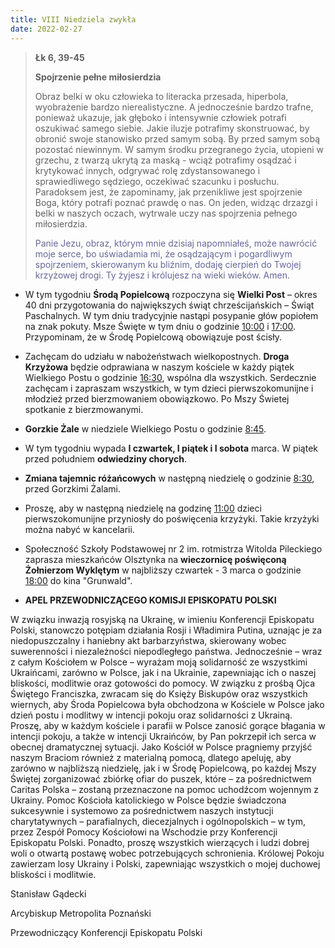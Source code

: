 ```yaml
---
title: VIII Niedziela zwykła
date: 2022-02-27
---
```


> **Łk 6, 39-45**
>
> **Spojrzenie pełne miłosierdzia**
>
> Obraz belki w oku człowieka to literacka przesada, hiperbola, wyobrażenie bardzo nierealistyczne. A jednocześnie bardzo trafne, ponieważ ukazuje, jak głęboko i intensywnie człowiek potrafi oszukiwać samego siebie. Jakie iluzje potrafimy skonstruować, by obronić swoje stanowisko przed samym sobą. By przed samym sobą pozostać niewinnym. W samym środku przegranego życia, utopieni w grzechu, z twarzą ukrytą za maską - wciąż potrafimy osądzać i krytykować innych, odgrywać rolę zdystansowanego i sprawiedliwego sędziego, oczekiwać szacunku i posłuchu. Paradoksem jest, że zapominamy, jak przenikliwe jest spojrzenie Boga, który potrafi poznać prawdę o nas. On jeden, widząc drzazgi i belki w naszych oczach, wytrwale uczy nas spojrzenia pełnego miłosierdzia.
>
> <span style="color: #666699;"> Panie Jezu, obraz, którym mnie dzisiaj napomniałeś, może nawrócić moje serce, bo uświadamia mi, że osądzającym i pogardliwym spojrzeniem, skierowanym ku bliźnim, dodaję cierpień do Twojej krzyżowej drogi. Ty żyjesz i królujesz na wieki wieków. Amen.
> &nbsp;

- W tym tygodniu **Środą Popielcową** rozpoczyna się **Wielki Post** – okres 40 dni przygotowania do największych świąt chrześcijańskich – Świąt Paschalnych. W tym dniu tradycyjnie nastąpi posypanie głów popiołem na znak pokuty. Msze Święte w tym dniu o godzinie <u>10:00</u> i <u>17:00</u>. Przypominam, że w Środę Popielcową obowiązuje post ścisły.
- Zachęcam do udziału w nabożeństwach wielkopostnych. **Droga Krzyżowa** będzie odprawiana w naszym kościele w każdy piątek Wielkiego Postu o godzinie <u>16:30</u>, wspólna dla wszystkich. Serdecznie zachęcam i zapraszam wszystkich, w tym dzieci pierwszokomunijne i młodzież przed bierzmowaniem obowiązkowo. Po Mszy Świetej spotkanie z bierzmowanymi.
- **Gorzkie Żale** w niedziele Wielkiego Postu o godzinie <u>8:45</u>.
- W tym tygodniu wypada **I czwartek, I piątek i I sobota** marca. W piątek przed południem **odwiedziny chorych**.
- **Zmiana tajemnic różańcowych** w następną niedzielę o godzinie <u>8:30</u>, przed Gorzkimi Żalami.
- Proszę, aby w następną niedzielę na godzinę <u>11:00</u> dzieci pierwszokomunijne przyniosły do poświęcenia krzyżyki. Takie krzyżyki można nabyć w kancelarii.
- Społeczność Szkoły Podstawowej nr 2 im. rotmistrza Witolda Pileckiego zaprasza mieszkańców Olsztynka na **wieczornicę poświęconą Żołnierzom Wyklętym** w najbliższy czwartek - 3 marca o godzinie <u>18:00</u> do kina "Grunwald".

- **APEL PRZEWODNICZĄCEGO KOMISJI EPISKOPATU POLSKI**

W związku inwazją rosyjską na Ukrainę, w imieniu Konferencji Episkopatu Polski, stanowczo potępiam działania Rosji i Władimira Putina, uznając je za niedopuszczalny i haniebny akt barbarzyństwa, skierowany wobec suwerenności i niezależności niepodległego państwa.
Jednocześnie – wraz z całym Kościołem w Polsce – wyrażam moją solidarność ze wszystkimi Ukraińcami, zarówno w Polsce, jak i na Ukrainie, zapewniając ich o naszej bliskości, modlitwie oraz gotowości do pomocy.
W związku z prośbą Ojca Świętego Franciszka, zwracam się do Księży Biskupów oraz wszystkich wiernych, aby Środa Popielcowa była obchodzona w Kościele w Polsce jako dzień postu i modlitwy w intencji pokoju oraz solidarności z Ukrainą. Proszę, aby w każdym kościele i parafii w Polsce zanosić gorące błagania w intencji pokoju, a także w intencji Ukraińców, by Pan pokrzepił ich serca w obecnej dramatycznej sytuacji.
Jako Kościół w Polsce pragniemy przyjść naszym Braciom również z materialną pomocą, dlatego apeluję, aby zarówno w najbliższą niedzielę, jak i w Środę Popielcową, po każdej Mszy Świętej zorganizować zbiórkę ofiar do puszek, które – za pośrednictwem Caritas Polska – zostaną przeznaczone na pomoc uchodźcom wojennym z Ukrainy. Pomoc Kościoła katolickiego w Polsce będzie świadczona sukcesywnie i systemowo za pośrednictwem naszych instytucji charytatywnych – parafialnych, diecezjalnych i ogólnopolskich – w tym, przez Zespół Pomocy Kościołowi na Wschodzie przy Konferencji Episkopatu Polski.
Ponadto, proszę wszystkich wierzących i ludzi dobrej woli o otwartą postawę wobec potrzebujących schronienia.
Królowej Pokoju zawierzam losy Ukrainy i Polski, zapewniając wszystkich o mojej duchowej bliskości i modlitwie.

Stanisław Gądecki

Arcybiskup Metropolita Poznański

Przewodniczący Konferencji Episkopatu Polski
